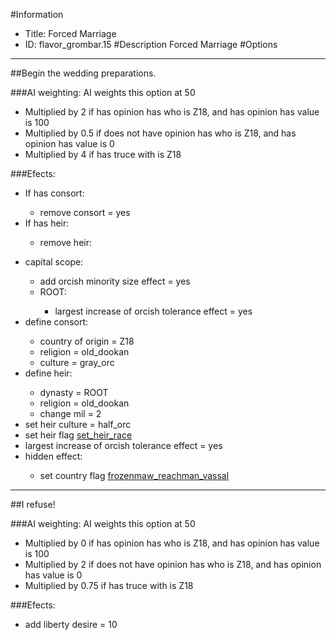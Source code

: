 #Information
 - Title: Forced Marriage
 - ID: flavor_grombar.15
#Description
Forced Marriage
#Options

___
##Begin the wedding preparations.

###AI weighting:
AI weights this option at 50
 - Multiplied by 2 if has opinion has who is Z18, and has opinion has value is 100
 - Multiplied by 0.5 if does not have opinion has who is Z18, and has opinion has value is 0
 - Multiplied by 4 if has truce with is Z18


###Efects:<ul><li>If has consort:</li><ul><li>remove consort = yes</li></ul><li>If has heir:</li><ul><li>remove heir:</li><ul></ul></ul><li>capital scope:</li><ul><li>add orcish minority size effect = yes</li><li>ROOT:</li><ul><li>largest increase of orcish tolerance effect = yes</li></ul></ul><li>define consort:</li><ul><li>country of origin = Z18</li><li>religion = old_dookan</li><li>culture = gray_orc</li></ul><li>define heir:</li><ul><li>dynasty = ROOT</li><li>religion = old_dookan</li><li>change mil = 2</li></ul><li>set heir culture = half_orc</li><li>set heir flag [set_heir_race](../flags/set_heir_race.md)</li><li>largest increase of orcish tolerance effect = yes</li><li>hidden effect:</li><ul><li>set country flag [frozenmaw_reachman_vassal](../flags/frozenmaw_reachman_vassal.md)</li></ul></ul>

___
##I refuse!

###AI weighting:
AI weights this option at 50
 - Multiplied by 0 if has opinion has who is Z18, and has opinion has value is 100
 - Multiplied by 2 if does not have opinion has who is Z18, and has opinion has value is 0
 - Multiplied by 0.75 if has truce with is Z18


###Efects:<ul><li>add liberty desire = 10</li></ul>
